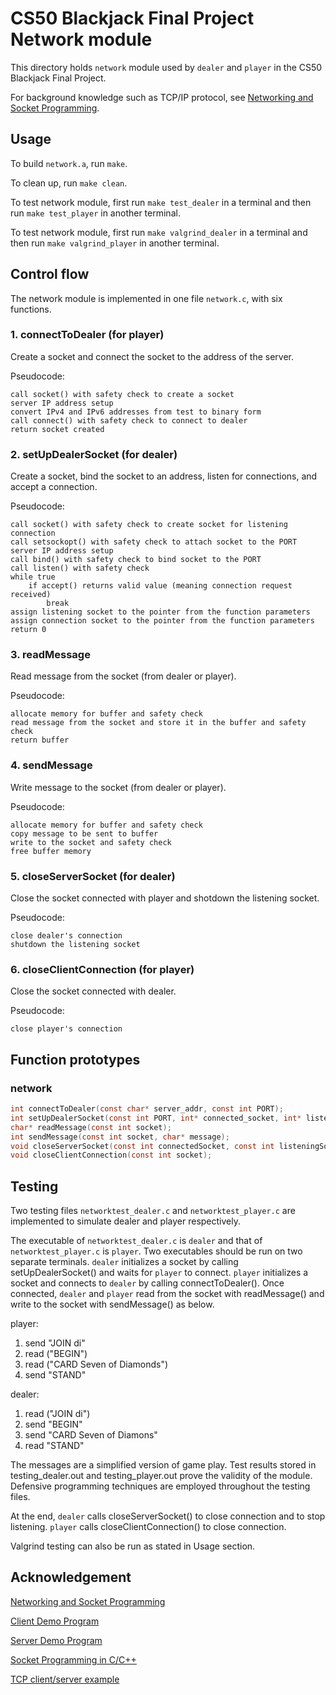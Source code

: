 # CS50 Blackjack Final Project Network module

This directory holds `network` module used by `dealer` and `player` in the CS50 Blackjack Final Project.

For background knowledge such as TCP/IP protocol, see [Networking and Socket Programming](https://www.cs.dartmouth.edu/~tjp/cs50/reading/sockets/).

## Usage

To build `network.a`, run `make`.

To clean up, run `make clean`.

To test network module, first run `make test_dealer` in a terminal and then run `make test_player` in another terminal. 

To test network module, first run `make valgrind_dealer` in a terminal and then run `make valgrind_player` in another terminal. 

## Control flow

The network module is implemented in one file `network.c`, with six functions.

### 1. connectToDealer (for player)

Create a socket and connect the socket to the address of the server.

Pseudocode:

    call socket() with safety check to create a socket
    server IP address setup
    convert IPv4 and IPv6 addresses from test to binary form
    call connect() with safety check to connect to dealer
    return socket created

### 2. setUpDealerSocket (for dealer)

Create a socket, bind the socket to an address, listen for connections, and accept a connection.

Pseudocode:

    call socket() with safety check to create socket for listening connection
    call setsockopt() with safety check to attach socket to the PORT
    server IP address setup
    call bind() with safety check to bind socket to the PORT
    call listen() with safety check
    while true
        if accept() returns valid value (meaning connection request received)
            break
    assign listening socket to the pointer from the function parameters
    assign connection socket to the pointer from the function parameters
    return 0

### 3. readMessage

Read message from the socket (from dealer or player).

Pseudocode:

    allocate memory for buffer and safety check
    read message from the socket and store it in the buffer and safety check
    return buffer

### 4. sendMessage

Write message to the socket (from dealer or player).

Pseudocode:

    allocate memory for buffer and safety check
    copy message to be sent to buffer
    write to the socket and safety check
    free buffer memory

### 5. closeServerSocket (for dealer)

Close the socket connected with player and shotdown the listening socket.

Pseudocode:

    close dealer's connection
    shutdown the listening socket

### 6. closeClientConnection (for player)

Close the socket connected with dealer.

Pseudocode:

    close player's connection

## Function prototypes

### network

```c
int connectToDealer(const char* server_addr, const int PORT);
int setUpDealerSocket(const int PORT, int* connected_socket, int* listening_socket);
char* readMessage(const int socket);
int sendMessage(const int socket, char* message);
void closeServerSocket(const int connectedSocket, const int listeningSocket);
void closeClientConnection(const int socket);
```

## Testing

Two testing files `networktest_dealer.c` and `networktest_player.c` are implemented to simulate dealer and player respectively. 

The executable of `networktest_dealer.c` is `dealer` and that of `networktest_player.c` is `player`. Two executables should be run on two separate terminals. `dealer` initializes a socket by calling setUpDealerSocket() and waits for `player` to connect. `player` initializes a socket and connects to `dealer` by calling connectToDealer(). Once connected, `dealer` and `player` read from the socket with readMessage() and write to the socket with sendMessage() as below.

player:
1. send "JOIN di"
1. read ("BEGIN")
1. read ("CARD Seven of Diamonds")
1. send "STAND"

dealer:
1. read ("JOIN di")
1. send "BEGIN"
1. send "CARD Seven of Diamons"
1. read "STAND"

The messages are a simplified version of game play. Test results stored in testing_dealer.out and testing_player.out prove the validity of the module. Defensive programming techniques are employed throughout the testing files.

At the end, `dealer` calls closeServerSocket() to close connection and to stop listening. `player` calls closeClientConnection() to close connection.

Valgrind testing can also be run as stated in Usage section.

## Acknowledgement

[Networking and Socket Programming](https://www.cs.dartmouth.edu/~tjp/cs50/reading/sockets/)

[Client Demo Program](http://www.cs.dartmouth.edu/~tjp/cs50/project/client.c)

[Server Demo Program](http://www.cs.dartmouth.edu/~tjp/cs50/project/server.c)

[Socket Programming in C/C++](https://www.geeksforgeeks.org/socket-programming-cc/)

[TCP client/server example](https://cs.dartmouth.edu/~tjp/cs50/examples/client-server/)
